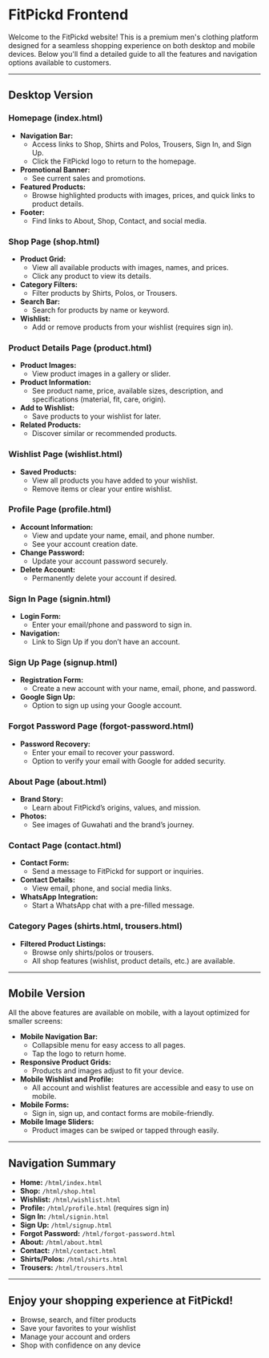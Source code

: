 # FitPickd Frontend

Welcome to the FitPickd website! This is a premium men's clothing platform designed for a seamless shopping experience on both desktop and mobile devices. Below you'll find a detailed guide to all the features and navigation options available to customers.

---

## Desktop Version

### **Homepage (index.html)**
- **Navigation Bar:**
  - Access links to Shop, Shirts and Polos, Trousers, Sign In, and Sign Up.
  - Click the FitPickd logo to return to the homepage.
- **Promotional Banner:**
  - See current sales and promotions.
- **Featured Products:**
  - Browse highlighted products with images, prices, and quick links to product details.
- **Footer:**
  - Find links to About, Shop, Contact, and social media.

### **Shop Page (shop.html)**
- **Product Grid:**
  - View all available products with images, names, and prices.
  - Click any product to view its details.
- **Category Filters:**
  - Filter products by Shirts, Polos, or Trousers.
- **Search Bar:**
  - Search for products by name or keyword.
- **Wishlist:**
  - Add or remove products from your wishlist (requires sign in).

### **Product Details Page (product.html)**
- **Product Images:**
  - View product images in a gallery or slider.
- **Product Information:**
  - See product name, price, available sizes, description, and specifications (material, fit, care, origin).
- **Add to Wishlist:**
  - Save products to your wishlist for later.
- **Related Products:**
  - Discover similar or recommended products.

### **Wishlist Page (wishlist.html)**
- **Saved Products:**
  - View all products you have added to your wishlist.
  - Remove items or clear your entire wishlist.

### **Profile Page (profile.html)**
- **Account Information:**
  - View and update your name, email, and phone number.
  - See your account creation date.
- **Change Password:**
  - Update your account password securely.
- **Delete Account:**
  - Permanently delete your account if desired.

### **Sign In Page (signin.html)**
- **Login Form:**
  - Enter your email/phone and password to sign in.
- **Navigation:**
  - Link to Sign Up if you don’t have an account.

### **Sign Up Page (signup.html)**
- **Registration Form:**
  - Create a new account with your name, email, phone, and password.
- **Google Sign Up:**
  - Option to sign up using your Google account.

### **Forgot Password Page (forgot-password.html)**
- **Password Recovery:**
  - Enter your email to recover your password.
  - Option to verify your email with Google for added security.

### **About Page (about.html)**
- **Brand Story:**
  - Learn about FitPickd’s origins, values, and mission.
- **Photos:**
  - See images of Guwahati and the brand’s journey.

### **Contact Page (contact.html)**
- **Contact Form:**
  - Send a message to FitPickd for support or inquiries.
- **Contact Details:**
  - View email, phone, and social media links.
- **WhatsApp Integration:**
  - Start a WhatsApp chat with a pre-filled message.

### **Category Pages (shirts.html, trousers.html)**
- **Filtered Product Listings:**
  - Browse only shirts/polos or trousers.
  - All shop features (wishlist, product details, etc.) are available.

---

## Mobile Version

All the above features are available on mobile, with a layout optimized for smaller screens:

- **Mobile Navigation Bar:**
  - Collapsible menu for easy access to all pages.
  - Tap the logo to return home.
- **Responsive Product Grids:**
  - Products and images adjust to fit your device.
- **Mobile Wishlist and Profile:**
  - All account and wishlist features are accessible and easy to use on mobile.
- **Mobile Forms:**
  - Sign in, sign up, and contact forms are mobile-friendly.
- **Mobile Image Sliders:**
  - Product images can be swiped or tapped through easily.

---

## **Navigation Summary**
- **Home:** `/html/index.html`
- **Shop:** `/html/shop.html`
- **Wishlist:** `/html/wishlist.html`
- **Profile:** `/html/profile.html` (requires sign in)
- **Sign In:** `/html/signin.html`
- **Sign Up:** `/html/signup.html`
- **Forgot Password:** `/html/forgot-password.html`
- **About:** `/html/about.html`
- **Contact:** `/html/contact.html`
- **Shirts/Polos:** `/html/shirts.html`
- **Trousers:** `/html/trousers.html`

---

## **Enjoy your shopping experience at FitPickd!**
- Browse, search, and filter products
- Save your favorites to your wishlist
- Manage your account and orders
- Shop with confidence on any device 
